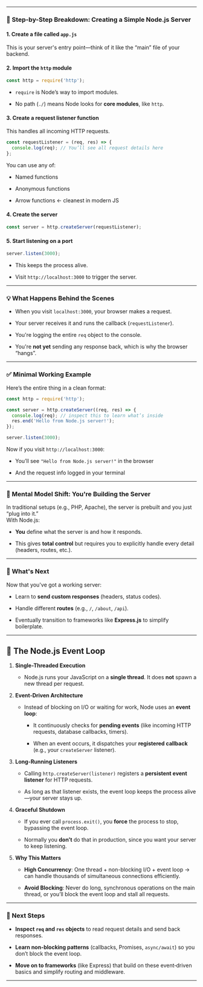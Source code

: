  
---

### 🔧 Step-by-Step Breakdown: Creating a Simple Node.js Server

#### 1. **Create a file called `app.js`**

This is your server's entry point—think of it like the “main” file of your backend.

#### 2. **Import the `http` module**

```js
const http = require('http');
```

- `require` is Node’s way to import modules.
    
- No path (`./`) means Node looks for **core modules**, like `http`.
    

#### 3. **Create a request listener function**

This handles all incoming HTTP requests.

```js
const requestListener = (req, res) => {
  console.log(req); // You’ll see all request details here
};
```

You can use any of:

- Named functions
    
- Anonymous functions
    
- Arrow functions ← cleanest in modern JS
    

#### 4. **Create the server**

```js
const server = http.createServer(requestListener);
```

#### 5. **Start listening on a port**

```js
server.listen(3000);
```

- This keeps the process alive.
    
- Visit `http://localhost:3000` to trigger the server.
    

---

### 💡 What Happens Behind the Scenes

- When you visit `localhost:3000`, your browser makes a request.
    
- Your server receives it and runs the callback (`requestListener`).
    
- You're logging the entire `req` object to the console.
    
- You're **not yet** sending any response back, which is why the browser “hangs”.
    

---

### ✅ Minimal Working Example

Here’s the entire thing in a clean format:

```js
const http = require('http');

const server = http.createServer((req, res) => {
  console.log(req); // inspect this to learn what’s inside
  res.end('Hello from Node.js server!');
});

server.listen(3000);
```

Now if you visit `http://localhost:3000`:

- You’ll see `"Hello from Node.js server!"` in the browser
    
- And the request info logged in your terminal
    

---

### 🧠 Mental Model Shift: You're Building the Server

In traditional setups (e.g., PHP, Apache), the server is prebuilt and you just “plug into it.”  
With Node.js:

- **You** define what the server is and how it responds.
    
- This gives **total control** but requires you to explicitly handle every detail (headers, routes, etc.).
    

---

### 🚀 What's Next

Now that you've got a working server:

- Learn to **send custom responses** (headers, status codes).
    
- Handle different **routes** (e.g., `/`, `/about`, `/api`).
    
- Eventually transition to frameworks like **Express.js** to simplify boilerplate.
    

---

## 🔄 The Node.js Event Loop

1. **Single-Threaded Execution**
    
    - Node.js runs your JavaScript on a **single thread**. It does **not** spawn a new thread per request.
        
2. **Event-Driven Architecture**
    
    - Instead of blocking on I/O or waiting for work, Node uses an **event loop**:
        
        - It continuously checks for **pending events** (like incoming HTTP requests, database callbacks, timers).
            
        - When an event occurs, it dispatches your **registered callback** (e.g., your `createServer` listener).
            
3. **Long-Running Listeners**
    
    - Calling `http.createServer(listener)` registers a **persistent event listener** for HTTP requests.
        
    - As long as that listener exists, the event loop keeps the process alive—your server stays up.
        
4. **Graceful Shutdown**
    
    - If you ever call `process.exit()`, you **force** the process to stop, bypassing the event loop.
        
    - Normally you **don’t** do that in production, since you want your server to keep listening.
        
5. **Why This Matters**
    
    - **High Concurrency**: One thread + non-blocking I/O + event loop → can handle thousands of simultaneous connections efficiently.
        
    - **Avoid Blocking**: Never do long, synchronous operations on the main thread, or you’ll block the event loop and stall all requests.
        

---

### 🚀 Next Steps

- **Inspect `req` and `res` objects** to read request details and send back responses.
    
- **Learn non-blocking patterns** (callbacks, Promises, `async/await`) so you don’t block the event loop.
    
- **Move on to frameworks** (like Express) that build on these event‑driven basics and simplify routing and middleware.
    

---

